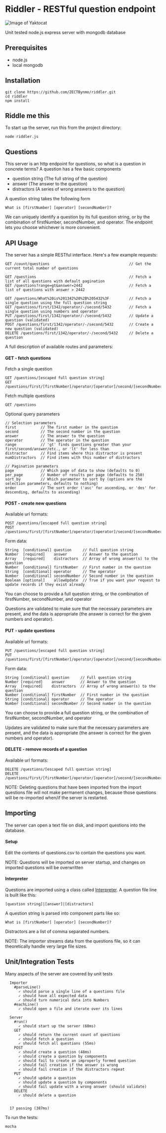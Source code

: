 # Riddler - RESTful question endpoint

![Image of Yaktocat](http://vignette1.wikia.nocookie.net/batman/images/a/ab/The_Riddler_3.png)

Unit tested node.js express server with mongodb database

## Prerequisites

 * node.js
 * local mongodb


## Installation

```
git clone https://github.com/ZECTBynmo/riddler.git
cd riddler
npm install
```
## Riddle me this
To start up the server, run this from the project directory:

```
node riddler.js
```

## Questions

This server is an http endpoint for questions, so what is a question in concrete terms? A question has a few basic components

 * question string (The full string of the question)
 * answer (The answer to the question)
 * distractors (A series of wrong answers to the question)

A question string takes the following form

```
What is [firstNumber] [operator] [secondNumber]?
```
We can uniquely identify a question by its full question string, or by the combination of firstNumber, secondNumber, and operator. The endpoint lets you choose whichever is more convenient.

## API Usage

The server has a simple RESTful interface. Here's a few example requests:
```
GET /count/questions                                    // Get the current total number of questions

GET /questions                                          // Fetch a list of all questions with default pagination
GET /questions?range=gt&answer=2442                     // Fetch a list of questions with answer > 2442

GET /questions/What%20is%201342%20%2B%205432%3F         // Fetch a single question using the full question string
GET /questions/first/1342/operator/-/second/5432        // Fetch a single question using numbers and operator
PUT /questions/first/1342/operator/-/second/5432        // Update a question (validated)
POST /questions/first/1342/operator/-/second/5432       // Create a new question (validated)
DELETE /questions/first/1342/operator/-/second/5432     // Delete a question
```

A full description of available routes and parameters:

#### GET - fetch questions

Fetch a single question
```
GET /questions/[escaped full question string]
GET /questions/first/[firstNumber]/operator/[operator]/second/[secondNumber]
```

Fetch multiple questions
```
GET /questions
```
Optional query parameters
```
// Selection parameters
first           // The first number in the question
second          // The second number in the question
answer          // The answer to the question
operator        // The operator in the question
range           // 'gt' finds questions greater than your first/second/answer/etc., or 'lt' for less than
distractor      // Find items where this distractor is present
numDistractors  // Find items with this number of distractors

// Pagination parameters
page            // Which page of data to show (defaults to 0)
per_page        // Number of results per page (defaults to 250)
sort_by         // Which parameter to sort by (options are the selection parameters, defaults to nothing)
order           // The sort order ('asc' for ascending, or 'des' for descending, defaults to ascending)
```

#### POST - create new questions

Available url formats:
```
POST /questions/[escaped full question string]
POST /questions/first/[firstNumber]/operator/[operator]/second/[secondNumber]
```
Form data:
```
String  [conditional] question     // Full question string
Number  [required]    answer       // Answer to the question
Array   [required]    distractors  // Array of wrong answer(s) to the question
Number  [conditional] firstNumber  // First number in the question
String  [conditional] operator     // The operator
Number  [conditional] secondNumber // Second number in the question
Boolean [optional]    allowUpdate  // True if you want your request to update records if they exist already
```
You can choose to provide a full question string, or the combination of firstNumber, secondNumber, and operator

Questions are validated to make sure that the necessary parameters are present, and the data is appropriate (the answer is correct for the given numbers and operator).

#### PUT - update questions

Available url formats:
```
PUT /questions/[escaped full question string]
PUT /questions/first/[firstNumber]/operator/[operator]/second/[secondNumber]
```
Form data:
```
String [conditional] question     // Full question string
Number [required]    answer       // Answer to the question
Array  [required]    distractors  // Array of wrong answer(s) to the question
Number [conditional] firstNumber  // First number in the question
String [conditional] operator     // The operator
Number [conditional] secondNumber // Second number in the question
```
You can choose to provide a full question string, or the combination of firstNumber, secondNumber, and operator

Updates are validated to make sure that the necessary parameters are present, and the data is appropriate (the answer is correct for the given numbers and operator).

#### DELETE - remove records of a question

Available url formats:
```
DELETE /questions/[escaped full question string]
DELETE /questions/first/[firstNumber]/operator/[operator]/second/[secondNumber]
```

NOTE: Deleting questions that have been imported from the import questions file will not make permanent changes, because those questions will be re-imported when/if the server is restarted.

## Importing

The server can open a text file on disk, and import questions into the database. 

#### Setup

Edit the contents of questions.csv to contain the questions you want.

NOTE: Questions will be imported on server startup, and changes on imported questions will be overwritten

#### Interpreter

Questions are imported using a class called [Interpreter](https://github.com/ZECTBynmo/riddler/blob/master/src/interpreter.js). A question file line is built like this:
```
[question string]|[answer]|[distractors]
```

A question string is parsed into component parts like so:
```
What is [firstNumber] [operator] [secondNumber]?
```
Distractors are a list of comma separated numbers.

NOTE: The importer streams data from the questions file, so it can theoretically handle very large file sizes.

## Unit/Integration Tests

Many aspects of the server are covered by unit tests
```
  Importer
    #parseLine()
      ✓ should parse a single line of a questions file 
      ✓ should have all expected data 
      ✓ should turn numerical data into Numbers 
    #eachLine()
      ✓ should open a file and iterate over its lines 

  Server
    #run()
      ✓ should start up the server (60ms)
    GET
      ✓ should return the current count of questions 
      ✓ should fetch a question 
      ✓ should fetch all questions (55ms)
    POST
      ✓ should create a question (48ms)
      ✓ should create a question by components 
      ✓ should fail to create an improperly formed question 
      ✓ should fail creation if the answer is wrong 
      ✓ should fail creation if the distractors repeat 
    PUT
      ✓ should update a question 
      ✓ should update a question by components 
      ✓ should fail update with a wrong answer (should validate) 
    DELETE
      ✓ should delete a question 


  17 passing (387ms)

```
To run the tests:
```
mocha
```
